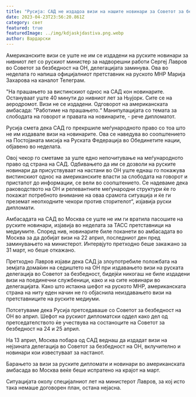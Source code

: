 ```yaml
---
title: "Русија: САД не издадоа визи на нашите новинари за Советот за безбедност на ОН"
date: 2023-04-23T23:56:20.861Z
category: свет
featured: true
featuredImage: ../img/kdjaskjdastiva.png.webp
author: Вардарски
---
```


Американските визи се уште не им се издадени на руските новинари за нивниот лет со рускиот министер за надворешни работи Сергеј Лавров во Советот за безбедност на ОН, делегацијата заминува. Ова во неделата го напиша официјалниот претставник на руското МНР Марија Захарова на каналот Телеграм.

"На прашањето за вистинскиот однос на САД кон новинарите. Остануваат уште 40 минути до нивниот лет за Њујорк. Сите се на аеродромот. Визи не се издадени. Одговорот на американската амбасада: "Работиме на прашањето.“ Манипулацијата со темата за слободата на говорот и правата на новинарите, - рече дипломатот.

Русија смета дека САД го прекршиле меѓународното право со тоа што не им издавале визи на новинарите. Ова се наведува во соопштението на Постојаната мисија на Руската Федерација во Обединетите нации, објавено во неделата.

Овој чекор го сметаме за уште едно непочитување на меѓународното право од страна на САД. Одбивањето да им се дозволи на руските новинари да присуствуваат на настани во ОН уште еднаш го покажува вистинскиот однос на американските власти за слободата на говорот и пристапот до информации, се вели во соопштението. Се надеваме дека раководството на ОН и релевантните меѓународни структури ќе го покажат потребното внимание на оваа срамота ситуација и ќе ги преземат неопходните чекори против сторителот“, изјавија руски дипломати.

Амбасадата на САД во Москва се уште не им ги вратила пасошите на руските новинари, изјавија во неделата за ТАСС претставници на медиумите. Според нив, новинарите биле поканети во амбасадата во Москва за да добијат визи на 22 април, последниот ден пред заминувањето на министерот. Интервјуто претходно беше закажано за 31 март, но беше откажано.

Претходно Лавров изјави дека САД ја злоупотребиле положбата на земјата домаќин на седиштето на ОН при издавањето визи на руската делегација во Советот за безбедност, бидејќи никогаш не биле издадени визи на поединечни службеници, како и на сите новинари во делегацијата. Како што истакна шефот на руското МНР, американската страна на ниту еден начин не го објаснила неиздавањето визи на претставниците на руските медиуми.

Потсетуваме дека Русија претседаваше со Советот за безбедност на ОН во април. Шефот на рускиот дипломатски оддел како дел од претседателството ќе учествува на состаноците на Советот за безбедност на 24 и 25 април.

На 13 април, Москва побара од САД веднаш да издадат визи на нејзината делегација во Советот за безбедност на ОН, вклучително и новинари кои известуваат за настанот.

Барањето за визи за руските дипломати и новинари во американската амбасада во Москва веќе беше испратено на крајот на март.

Ситуацијата околу специјалниот лет на министерот Лавров, за кој исто така немаше договорен план, остана нејасна.
